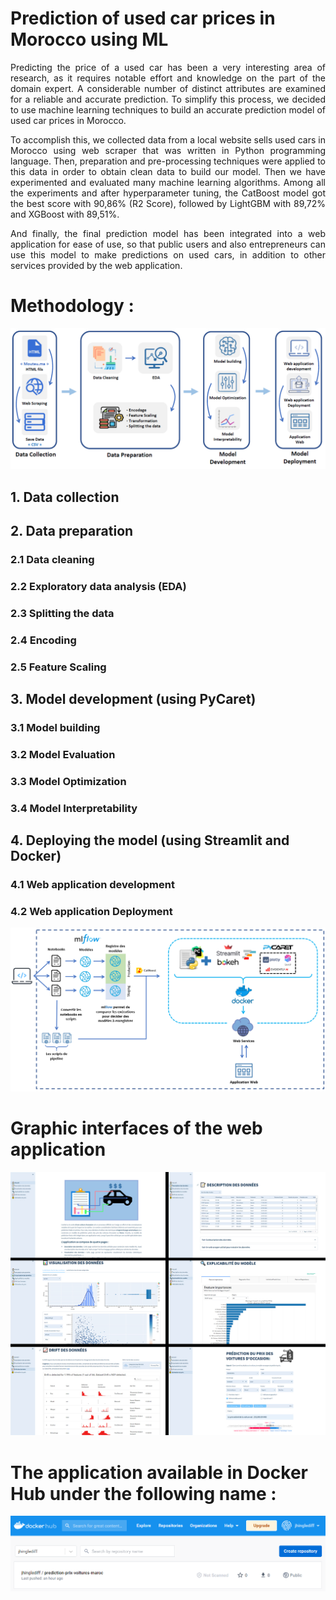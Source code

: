 # Prediction of used car prices in Morocco using ML

<p align="justify">
Predicting the price of a used car has been a very interesting area of research, as it requires notable effort and knowledge on the part of the domain expert. A considerable number of distinct attributes are examined for a reliable and accurate prediction. To simplify this process, we decided to use machine learning techniques to build an accurate prediction model of used car prices in Morocco.
</p>
<p align="justify">
To accomplish this, we collected data from a local website sells used cars in Morocco using web scraper that was written in Python programming language. Then, preparation and pre-processing techniques were applied to this data in order to obtain clean data
to build our model. Then we have experimented and evaluated many machine learning algorithms. Among all the experiments and after hyperparameter tuning, the CatBoost model got the best score with 90,86% (R2 Score), followed by LightGBM with 89,72% and XGBoost with 89,51%. 
</p>
<p align="justify">
And finally, the final prediction model has been integrated into a web application for ease of use, so that public users and also entrepreneurs can use this model to make predictions on used cars, in addition to other services provided by the web application.
</p>

# Methodology :

<center>
<img src="https://github.com/JhingleDiff/Prediction-of-used-car-prices-in-Morocco-using-machine-learning/blob/main/GHImgs/Meth.PNG" alt="Methodology">
</center>

## 1. Data collection

## 2. Data preparation
### 2.1 Data cleaning
### 2.2 Exploratory data analysis (EDA)
### 2.3 Splitting the data
### 2.4 Encoding
### 2.5 Feature Scaling
  
## 3. Model development (using PyCaret)
### 3.1 Model building
### 3.2 Model Evaluation
### 3.3 Model Optimization
### 3.4 Model Interpretability

## 4. Deploying the model (using Streamlit and Docker)
### 4.1 Web application development
### 4.2 Web application Deployment

<center>
<img src="https://github.com/JhingleDiff/Prediction-of-used-car-prices-in-Morocco-using-machine-learning/blob/main/GHImgs/meth_dev.png" alt="Methodology">
</center>

# Graphic interfaces of the web application

<center>
<img src="https://github.com/JhingleDiff/Prediction-of-used-car-prices-in-Morocco-using-machine-learning/blob/main/GHImgs/Iterfaces.jpg" alt="Interfaces">
</center>

# The application available in Docker Hub under the following name :

<center>
<img src="https://github.com/JhingleDiff/Prediction-of-used-car-prices-in-Morocco-using-machine-learning/blob/main/GHImgs/DockerHub.png" alt="DockerHub">
</center>
